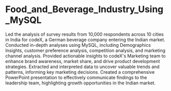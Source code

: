 # Food_and_Beverage_Industry_Using_MySQL
Led the analysis of survey results from 10,000 respondents across 10 cities in India for codeX, a German beverage company entering the Indian market.
Conducted in-depth analyses using MySQL, including Demographics Insights, customer preference analysis, competition analysis, and marketing channel analysis.
Provided actionable insights to codeX's Marketing team to enhance brand awareness, market share, and drive product development strategies.
Extracted and interpreted data to uncover valuable trends and patterns, informing key marketing decisions.
Created a comprehensive PowerPoint presentation to effectively communicate findings to the leadership team, highlighting growth opportunities in the Indian market.
